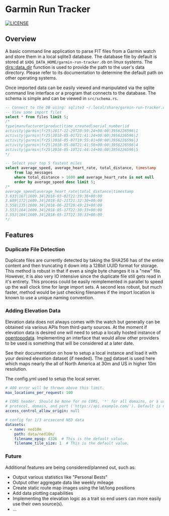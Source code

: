 # Garmin Run Tracker
[![LICENSE](https://img.shields.io/badge/license-MIT-blue.svg)](LICENSE)

## Overview

A basic command line application to parse FIT files from a Garmin watch
and store them in a local sqlite3 database. The database file by default
is stored at `$XDG_DATA_HOME/garmin-run-tracker.db` on linux systems. The
[dirs::data_dir](https://docs.rs/dirs/2.0.2/dirs/fn.data_dir.html) function
is used to provide the path to the user's data directory. Please refer to
its documentation to determine the default path on other operating systems.

Once imported data can be easily viewed and manipulated via the sqlite
command line interface or a program that connects to the database. The
schema is simple and can be viewed in `src/schema.rs`.

```sql
-- Connect to the DB using: sqlite3 ~/.local/share/garmin-run-tracker.db
-- View some import files
select * from files limit 5;
/*
type|manufacturer|product|time_created|serial_number|id
activity|garmin|fr25|2017-12-29T20:59:24+00:00|3956226596|1
activity|garmin|fr25|2018-05-01T21:41:24+00:00|3956226596|2
activity|garmin|fr25|2018-05-07T19:55:01+00:00|3956226596|3
activity|garmin|fr25|2018-05-08T21:41:58+00:00|3956226596|4
activity|garmin|fr25|2018-05-10T21:44:14+00:00|3956226596|5
*/

-- Select your top 5 fastest miles
select average_speed, average_heart_rate, total_distance, timestamp
    from lap_messages
    where total_distance > 1600 and average_heart_rate is not null
    order by average_speed desc limit 5;
/*
average_speed|average_heart_rate|total_distance|timestamp
3.633|167|1609.34|2018-03-02T21:39:36+00:00
3.609|172|1609.34|2018-02-21T21:32:30+00:00
3.558|135|1609.34|2018-06-22T20:49:23+00:00
3.553|164|1609.34|2018-05-17T22:30:33+00:00
3.553|164|1609.34|2018-05-17T22:30:33+00:00
*/
```

## Features

### Duplicate File Detection

Duplicate files are currently detected by taking the SHA256 has of the
entire content and then truncating it down into a 128bit UUID format for
storage. This method is robust in that if even a single byte changes it
is a "new" file. However, it is also very IO intensive since the duplicate
file still gets read in it's entirety. This process could be easily
reimplemented in parallel to speed up the wall clock time for large import
sets. A second less robust, but much faster, method would be just checking
filenames if the import location is known to use a unique naming convention.

### Adding Elevation Data

Elevation data does not always comes with the watch but generally can be
obtained via various APIs from third-party sources. At the moment if
elevation data is desired one will need to setup a locally hosted instance
of [opentopodata](https://www.opentopodata.org/). Implementing
an interface that would allow other providers to be used is something
that will be considered at a later date.

See their documentation on how to setup a local instance and load it with
your desired elevation dataset (if needed). The
[ned](https://www.opentopodata.org/datasets/ned/) dataset is used here
which maps nearly the all of North America at 30m and US in higher
10m resolution.

The config.yml used to setup the local server.
```yaml
# 400 error will be thrown above this limit.
max_locations_per_request: 100

# CORS header. Should be None for no CORS, '*' for all domains, or a url with
# protocol, domain, and port ('https://api.example.com/'). Default is null.
access_control_allow_origin: null

# config for 1/3 arcsecond NED data
datasets:
  - name: ned10m
    path: data/ned10m/
    filename_epsg: 4326  # This is the default value.
    filename_tile_size: 1  # This is the default value.
```


### Future

Additional features are being considered/planned out, such as:
 * Output various statistics like "Personal Bests"
 * Output other aggregate data like weekly mileage
 * Create static route map images using the lat/long positions
 * Add data plotting capabilities
 * Implementing the elevation logic as a trait so end users can
   more easily use their own source(s).
 * ...
